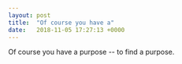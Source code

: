 ```yaml
---
layout: post
title:  "Of course you have a"
date:   2018-11-05 17:27:13 +0000
---
```

Of course you have a purpose -- to find a purpose.

